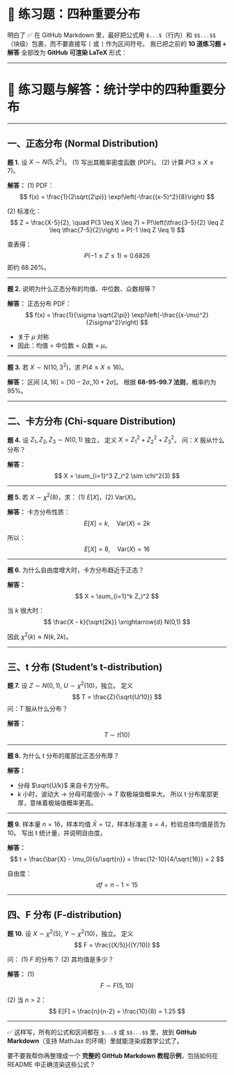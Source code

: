 
# 📘 练习题：四种重要分布
明白了 ✅
在 GitHub Markdown 里，最好把公式用 `$...$`（行内）和 `$$...$$`（块级）包裹，而不要直接写 `[` 或 `]` 作为区间符号。
我已把之前的 **10 道练习题 + 解答** 全部改为 **GitHub 可渲染 LaTeX** 形式：

---

# 📘 练习题与解答：统计学中的四种重要分布

---

## **一、正态分布 (Normal Distribution)**

**题 1.**
设 $X \sim N(5, 2^2)$。
(1) 写出其概率密度函数 (PDF)。
(2) 计算 $P(3 \leq X \leq 7)$。

**解答：**
(1) PDF：
$$
f(x) = \frac{1}{2\sqrt{2\pi}} \exp!\left(-\frac{(x-5)^2}{8}\right)
$$

(2) 标准化：
$$
Z = \frac{X-5}{2}, \quad P(3 \leq X \leq 7) = P!\left(\tfrac{3-5}{2} \leq Z \leq \tfrac{7-5}{2}\right) = P(-1 \leq Z \leq 1)
$$

查表得：
$$
P(-1 \leq Z \leq 1) \approx 0.6826
$$
即约 68.26%。

---

**题 2.**
说明为什么正态分布的均值、中位数、众数相等？

**解答：**
正态分布 PDF：
$$
f(x) = \frac{1}{\sigma \sqrt{2\pi}} \exp!\left(-\frac{(x-\mu)^2}{2\sigma^2}\right)
$$

* 关于 $\mu$ 对称
* 因此：均值 = 中位数 = 众数 = $\mu$。

---

**题 3.**
若 $X \sim N(10, 3^2)$，求 $P(4 \leq X \leq 16)$。

**解答：**
区间 $[4, 16] = [10-2\sigma, , 10+2\sigma]$。
根据 **68-95-99.7 法则**，概率约为 95%。

---

## **二、卡方分布 (Chi-square Distribution)**

**题 4.**
设 $Z_1, Z_2, Z_3 \sim N(0,1)$ 独立，
定义 $X = Z_1^2 + Z_2^2 + Z_3^2$。
问：$X$ 服从什么分布？

**解答：**
$$
X = \sum_{i=1}^3 Z_i^2 \sim \chi^2(3)
$$

---

**题 5.**
若 $X \sim \chi^2(8)$，求：
(1) $E[X]$，(2) $\mathrm{Var}(X)$。

**解答：**
卡方分布性质：
$$
E[X] = k, \quad \mathrm{Var}(X) = 2k
$$

所以：
$$
E[X] = 8, \quad \mathrm{Var}(X) = 16
$$

---

**题 6.**
为什么自由度增大时，卡方分布趋近于正态？

**解答：**
$$
X = \sum_{i=1}^k Z_i^2
$$

当 $k$ 很大时：
$$
\frac{X - k}{\sqrt{2k}} \xrightarrow{d} N(0,1)
$$

因此 $\chi^2(k) \approx N(k, 2k)$。

---

## **三、t 分布 (Student’s t-distribution)**

**题 7.**
设 $Z \sim N(0,1), \ U \sim \chi^2(10)$，独立。
定义
$$
T = \frac{Z}{\sqrt{U/10}}
$$
问：$T$ 服从什么分布？

**解答：**
$$
T \sim t(10)
$$

---

**题 8.**
为什么 t 分布的尾部比正态分布厚？

**解答：**

* 分母 $\sqrt{U/k}$ 来自卡方分布。
* $k$ 小时，波动大 → 分母可能很小 → $T$ 取极端值概率大。
  所以 t 分布尾部更厚，意味着极端值概率更高。

---

**题 9.**
样本量 $n=16$，样本均值 $\bar{X}=12$，样本标准差 $s=4$，检验总体均值是否为 10。
写出 t 统计量，并说明自由度。

**解答：**
$$
t = \frac{\bar{X} - \mu_0}{s/\sqrt{n}} = \frac{12-10}{4/\sqrt{16}} = 2
$$

自由度：
$$
df = n-1 = 15
$$

---

## **四、F 分布 (F-distribution)**

**题 10.**
设 $X \sim \chi^2(5), \ Y \sim \chi^2(10)$，独立。
定义
$$
F = \frac{(X/5)}{(Y/10)}
$$

问：
(1) $F$ 的分布？
(2) 其均值是多少？

**解答：**
(1)
$$
F \sim F(5,10)
$$

(2) 当 $n>2$：
$$
E[F] = \frac{n}{n-2} = \frac{10}{8} = 1.25
$$

---

✅ 这样写，所有的公式和区间都在 `$...$` 或 `$$...$$` 里，放到 **GitHub Markdown**（支持 MathJax 的环境）里就能渲染成数学公式了。

要不要我帮你再整理成一个 **完整的 GitHub Markdown 教程示例**，包括如何在 README 中正确渲染这些公式？
